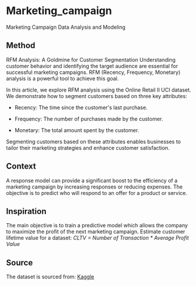 # Marketing_campaign
Marketing Campaign Data Analysis and Modeling 

## Method
RFM Analysis: A Goldmine for Customer Segmentation
Understanding customer behavior and identifying the target audience are essential for successful marketing campaigns. 
RFM (Recency, Frequency, Monetary) analysis is a powerful tool to achieve this goal.

In this article, we explore RFM analysis using the Online Retail II UCI dataset. We demonstrate how to segment customers based on three key attributes: 

- Recency: The time since the customer's last purchase. 

- Frequency: The number of purchases made by the customer.

- Monetary: The total amount spent by the customer. 

Segmenting customers based on these attributes enables businesses to tailor their marketing strategies and enhance customer satisfaction.
## Context
A response model can provide a significant boost to the efficiency of a marketing campaign by increasing responses or reducing expenses.
The objective is to predict who will respond to an offer for a product or service.
## Inspiration
The main objective is to train a predictive model which allows the company to maximize the profit of the next marketing campaign.
Estimate customer lifetime value for a dataset: *CLTV = Number of Transaction * Average Profit Value*
## Source
The dataset is sourced from: [Kaggle](https://www.kaggle.com/datasets/rodsaldanha/arketing-campaign)



